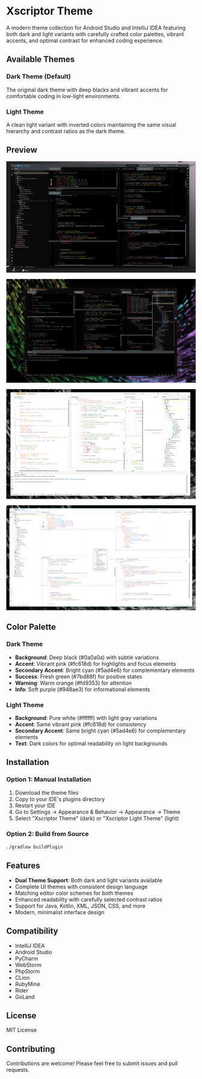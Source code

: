 # Xscriptor Theme

A modern theme collection for Android Studio and IntelliJ IDEA featuring both dark and light variants with carefully crafted color palettes, vibrant accents, and optimal contrast for enhanced coding experience.

## Available Themes

### Dark Theme (Default)
The original dark theme with deep blacks and vibrant accents for comfortable coding in low-light environments.

### Light Theme
A clean light variant with inverted colors maintaining the same visual hierarchy and contrast ratios as the dark theme.

## Preview

![Preview 1](https://raw.githubusercontent.com/xscriptordev/jetbrains/main/xscriptor-theme/preview/preview.png)

![Preview 2](https://raw.githubusercontent.com/xscriptordev/jetbrains/main/xscriptor-theme/preview/preview2.png)

![Preview 3](https://raw.githubusercontent.com/xscriptordev/jetbrains/main/xscriptor-theme/preview/preview3.png)

![Preview 4](https://raw.githubusercontent.com/xscriptordev/jetbrains/main/xscriptor-theme/preview/preview4.png)

## Color Palette

### Dark Theme
- **Background**: Deep black (#0a0a0a) with subtle variations
- **Accent**: Vibrant pink (#fc618d) for highlights and focus elements
- **Secondary Accent**: Bright cyan (#5ad4e6) for complementary elements
- **Success**: Fresh green (#7bd88f) for positive states
- **Warning**: Warm orange (#fd9353) for attention
- **Info**: Soft purple (#948ae3) for informational elements

### Light Theme
- **Background**: Pure white (#ffffff) with light gray variations
- **Accent**: Same vibrant pink (#fc618d) for consistency
- **Secondary Accent**: Same bright cyan (#5ad4e6) for complementary elements
- **Text**: Dark colors for optimal readability on light backgrounds

## Installation

### Option 1: Manual Installation
1. Download the theme files
2. Copy to your IDE's plugins directory
3. Restart your IDE
4. Go to Settings → Appearance & Behavior → Appearance → Theme
5. Select "Xscriptor Theme" (dark) or "Xscriptor Light Theme" (light)

### Option 2: Build from Source
```bash
./gradlew buildPlugin
```

## Features

- **Dual Theme Support**: Both dark and light variants available
- Complete UI themes with consistent design language
- Matching editor color schemes for both themes
- Enhanced readability with carefully selected contrast ratios
- Support for Java, Kotlin, XML, JSON, CSS, and more
- Modern, minimalist interface design

## Compatibility

- IntelliJ IDEA
- Android Studio
- PyCharm
- WebStorm
- PhpStorm
- CLion
- RubyMine
- Rider
- GoLand

## License

MIT License

## Contributing

Contributions are welcome! Please feel free to submit issues and pull requests.